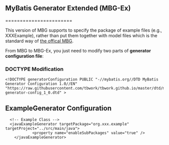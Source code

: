 ## MyBatis Generator Extended (MBG-Ex)
=======================

This version of MBG supports to specify the package of example files (e.g., XXXExample), rather than put them together with model files which is the standard way of [the offical MBG](https://github.com/mybatis/generator).

From MBG to MBG-Ex, you just need to modify two parts of **generator configuration file**:

### DOCTYPE Modification

```
<!DOCTYPE generatorConfiguration PUBLIC "-//mybatis.org//DTD MyBatis Generator Configuration 1.0//EN" "https://raw.githubusercontent.com/tbwork/tbwork.github.io/master/dtd/mybatis-generator-config_1_0.dtd" >
```

## ExampleGenerator Configuration

```
  <!-- Example Class -->
  <javaExampleGenerator targetPackage="org.xxx.example" targetProject="../src/main/java">
			<property name="enableSubPackages" value="true" />
	</javaExampleGenerator>
```
